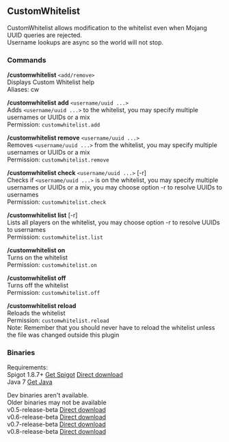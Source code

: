 ## CustomWhitelist
CustomWhitelist allows modification to the whitelist even when Mojang UUID queries are rejected.  
Username lookups are async so the world will not stop.

### Commands
**/customwhitelist** `<add/remove>`  
Displays Custom Whitelist help  
Aliases: cw

**/customwhitelist add** `<username/uuid ...>`  
Adds `<username/uuid ...>` to the whitelist, you may specify multiple usernames or UUIDs or a mix  
Permission: `customwhitelist.add`

**/customwhitelist remove** `<username/uuid ...>`  
Removes `<username/uuid ...>` from the whitelist, you may specify multiple usernames or UUIDs or a mix  
Permission: `customwhitelist.remove`

**/customwhitelist check** `<username/uuid ...>` [-r]  
Checks if `<username/uuid ...>` is on the whitelist, you may specify multiple usernames or UUIDs or a mix, you may choose option -r to resolve UUIDs to usernames   
Permission: `customwhitelist.check`

**/customwhitelist list** [-r]  
Lists all players on the whitelist, you may choose option -r to resolve UUIDs to usernames  
Permission: `customwhitelist.list`

**/customwhitelist on**  
Turns on the whitelist  
Permission: `customwhitelist.on`

**/customwhitelist off**  
Turns off the whitelist  
Permission: `customwhitelist.off`

**/customwhitelist reload**  
Reloads the whitelist  
Permission: `customwhitelist.reload`  
Note: Remember that you should never have to reload the whitelist unless the file was changed outside this plugin

### Binaries
Requirements:  
Spigot 1.8.7+ [Get Spigot](https://www.spigotmc.org/wiki/spigot/) [Direct download](https://dl.dropboxusercontent.com/u/49422983/AirshipPirates/Plugins/libs/spigot-1.8.7.jar)  
Java 7 [Get Java](https://www.java.com/en/)

Dev binaries aren't available.  
Older binaries may not be available  
v0.5-release-beta [Direct download](https://github.com/AP-Programmers/CustomWhitelist/releases/download/v0.5-release-beta/CustomWhitelist_v0.5-RELEASE.jar)  
v0.6-release-beta [Direct download](https://github.com/AP-Programmers/CustomWhitelist/releases/download/v0.6-release-beta/CustomWhitelist_v0.6-RELEASE.jar)  
v0.7-release-beta [Direct download](https://github.com/AP-Programmers/CustomWhitelist/releases/download/v0.7-release-beta/CustomWhitelist_v0.7-release-beta.jar)  
v0.8-release-beta [Direct download](https://dl.dropboxusercontent.com/u/49422983/AirshipPirates/Plugins/CustomWhitelist_v0.8-release-beta.jar)
